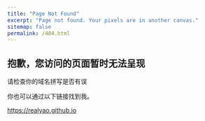 ```yaml
---
title: "Page Not Found"
excerpt: "Page not found. Your pixels are in another canvas."
sitemap: false
permalink: /404.html
---
```


## 抱歉，您访问的页面暂时无法呈现

请检查你的域名拼写是否有误

你也可以通过以下链接找到我。

https://realyao.github.io


<script type="text/javascript">
  var GOOG_FIXURL_LANG = 'en';
  var GOOG_FIXURL_SITE = '{{ site.url }}'
</script>
<script type="text/javascript"
  src="//linkhelp.clients.google.com/tbproxy/lh/wm/fixurl.js">
</script>
